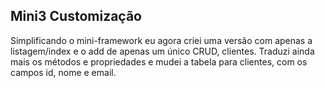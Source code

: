 ## Mini3 Customização

Simplificando o mini-framework eu agora criei uma versão com apenas a listagem/index e o add de apenas um único CRUD, clientes.
Traduzi ainda mais os métodos e propriedades e mudei a tabela para clientes, com os campos id, nome e email.
